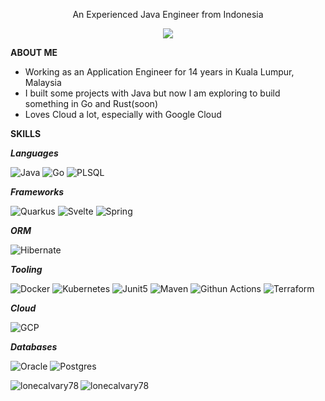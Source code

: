
<p align='center'>
An Experienced Java Engineer from Indonesia
</p>

<p align='center'>
  <a href="https://www.linkedin.com/in/gunardy-sutanto/">
    <img src="https://img.shields.io/badge/linkedin-%230077B5.svg?&style=for-the-badge&logo=linkedin&logoColor=white" />
  </a>
</p>

**ABOUT ME**
 - Working as an Application Engineer for 14 years in Kuala Lumpur, Malaysia
 - I built some projects with Java but now I am exploring to build something in Go and Rust(soon)
 - Loves Cloud a lot, especially with Google Cloud 

**SKILLS**

***Languages***

![Java](https://img.shields.io/badge/OpenJDK-ED8B00?style=for-the-badge&logo=openjdk&logoColor=white)
![Go](https://img.shields.io/badge/Go-00ADD8?style=for-the-badge&logo=go&logoColor=white)
![PLSQL](https://img.shields.io/badge/PLSQL-F80000?style=for-the-badge&logo=oracle&logoColor=black)


***Frameworks***

![Quarkus](https://img.shields.io/badge/Quarkus-000000?style=for-the-badge&logo=quarkus)
![Svelte](https://img.shields.io/badge/SvelteKit-FF3E00?style=for-the-badge&logo=Svelte&logoColor=white)
![Spring](https://img.shields.io/badge/Spring-6DB33F?style=for-the-badge&logo=spring&logoColor=white)

***ORM***

![Hibernate](https://img.shields.io/badge/Hibernate-59666C?style=for-the-badge&logo=Hibernate&logoColor=white)

***Tooling***

![Docker](https://img.shields.io/badge/Docker-2CA5E0?style=for-the-badge&logo=docker&logoColor=white)
![Kubernetes](https://img.shields.io/badge/kubernetes-326ce5.svg?&style=for-the-badge&logo=kubernetes&logoColor=white)
![Junit5](https://img.shields.io/badge/Junit5-25A162?style=for-the-badge&logo=junit5&logoColor=white)
![Maven](https://img.shields.io/badge/apache_maven-C71A36?style=for-the-badge&logo=apachemaven&logoColor=white)
![Githun Actions](https://img.shields.io/badge/GitHub_Actions-2088FF?style=for-the-badge&logo=github-actions&logoColor=white)
![Terraform](https://img.shields.io/badge/Terraform-7B42BC?style=for-the-badge&logo=terraform&logoColor=white)

***Cloud***

![GCP](https://img.shields.io/badge/Google_Cloud-4285F4?style=for-the-badge&logo=google-cloud&logoColor=white)

***Databases***

![Oracle](https://img.shields.io/badge/Oracle-F80000?style=for-the-badge&logo=Oracle&logoColor=white)
![Postgres](https://img.shields.io/badge/PostgreSQL-316192?style=for-the-badge&logo=postgresql&logoColor=white)

<img align="center" src="https://github-readme-stats.vercel.app/api?username=lonecalvary78&show_icons=true&hide_border=true&custom_title=James%27s%20Stats" alt="lonecalvary78" />

<img align="left" src="https://github-readme-stats.vercel.app/api/top-langs/?username=lonecalvary78&layout=compact" alt="lonecalvary78" />
